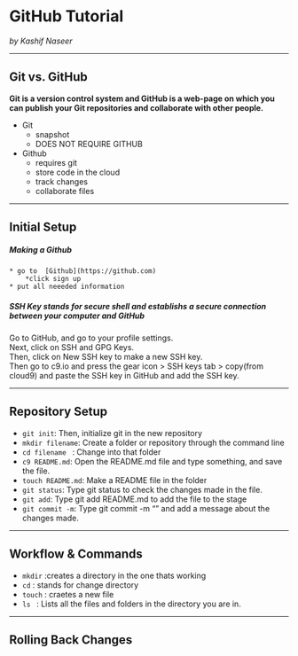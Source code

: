 # GitHub Tutorial

_by Kashif Naseer_

---
## Git vs. GitHub
 **Git is a version control system and GitHub is a web-page on which you can publish your Git repositories and collaborate with other people.**
 
* Git
    * snapshot 
    * DOES NOT REQUIRE GITHUB
* Github
    * requires git
    * store code in the cloud
    * track changes
    * collaborate files

---
## Initial Setup
##### Making a Github 
    * go to  [Github](https://github.com)
        *click sign up
    * put all neeeded information
#####  SSH Key stands for secure shell and establishs a secure connection between your computer and GitHub
Go to GitHub, and go to your profile settings.  
Next, click on SSH and GPG Keys.  
Then, click on New SSH key to make a new SSH key.  
Then go to c9.io and press the gear icon > SSH keys tab > copy(from cloud9) and paste the SSH key in GitHub and add the SSH key.  
    
---
## Repository Setup
* ```git init```: Then, initialize git in the new repository
* ```mkdir filename```: Create a folder or repository through the command line
* ```cd filename ``` :  Change into that folder
*  ```c9 README.md```: Open the README.md file and type something, and save the file.
* ```touch README.md```: Make a README file in the folder
* ```git status```: Type git status to check the changes made in the file.
* ```git add```: Type git add README.md to add the file to the stage
* `git commit -m`: Type git commit -m “” and add a message about the changes made.


---
## Workflow & Commands
* ```mkdir``` :creates a directory in the one thats working 
* ```cd``` : stands for change directory
* ```touch``` : craetes a new file 
* ```ls ```  : Lists all the files and folders in the directory you are in.  



---
## Rolling Back Changes
